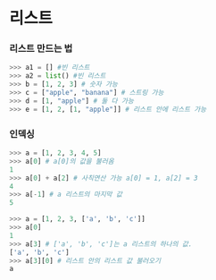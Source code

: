 # 리스트

### 리스트 만드는 법

```python
>>> a1 = [] #빈 리스트
>>> a2 = list() #빈 리스트
>>> b = [1, 2, 3] # 숫자 가능
>>> c = ["apple", "banana"] # 스트링 가능
>>> d = [1, "apple"] # 둘 다 가능
>>> e = [1, 2, [1, "apple"]] # 리스트 안에 리스트 가능
```



### 인덱싱

```python
>>> a = [1, 2, 3, 4, 5]
>>> a[0] # a[0]의 값을 불러옴
1
>>> a[0] + a[2] # 사칙연산 가능 a[0] = 1, a[2] = 3
4
>>> a[-1] # a 리스트의 마지막 값
5
```

```python
>>> a = [1, 2, 3, ['a', 'b', 'c']]
>>> a[0]
1
>>> a[3] # ['a', 'b', 'c']는 a 리스트의 하나의 값.
['a', 'b', 'c']
>>> a[3][0] # 리스트 안의 리스트 값 불러오기
a
```

